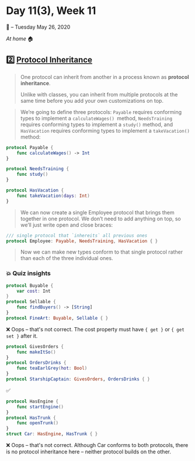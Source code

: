 # Day 11(3), Week 11
:calendar: – Tuesday May 26, 2020

*At home* :house:

## :two:  [Protocol Inheritance](https://www.hackingwithswift.com/sixty/9/2/protocol-inheritance) 

>One protocol can inherit from another in a process known as **protocol inheritance**. 
>
>Unlike with classes, you can inherit from multiple protocols at the same time before you add your own customizations on top.

>We’re going to define three protocols: `Payable` requires conforming types to implement a `calculateWages() `method, `NeedsTraining` requires conforming types to implement a `study()` method, and `HasVacation` requires conforming types to implement a `takeVacation()` method:

```swift
protocol Payable {
    func calculateWages() -> Int
}

protocol NeedsTraining {
    func study()
}

protocol HasVacation {
    func takeVacation(days: Int)
}
```

>We can now create a single Employee protocol that brings them together in one protocol. We don’t need to add anything on top, so we’ll just write open and close braces:

```swift
/// single protocol that `inhereits` all previous ones
protocol Employee: Payable, NeedsTraining, HasVacation { }
```

>Now we can make new types conform to that single protocol rather than each of the three individual ones.

### :boom: Quiz insights

```swift
protocol Buyable {
	var cost: Int
}
protocol Sellable {
	func findBuyers() -> [String]
}
protocol FineArt: Buyable, Sellable { }
```

:x: Oops – that's not correct. The cost property must have `{ get }` or `{ get set }` after it.

```swift
protocol GivesOrders {
	func makeItSo()
}
protocol OrdersDrinks {
	func teaEarlGrey(hot: Bool)
}
protocol StarshipCaptain: GivesOrders, OrdersDrinks { }
```
:white_check_mark: 

```swift
protocol HasEngine {
	func startEngine()
}
protocol HasTrunk {
	func openTrunk()
}
struct Car: HasEngine, HasTrunk { }
```
:x: Oops – that's not correct. Although Car conforms to both protocols, there is no protocol inheritance here – neither protocol builds on the other.

